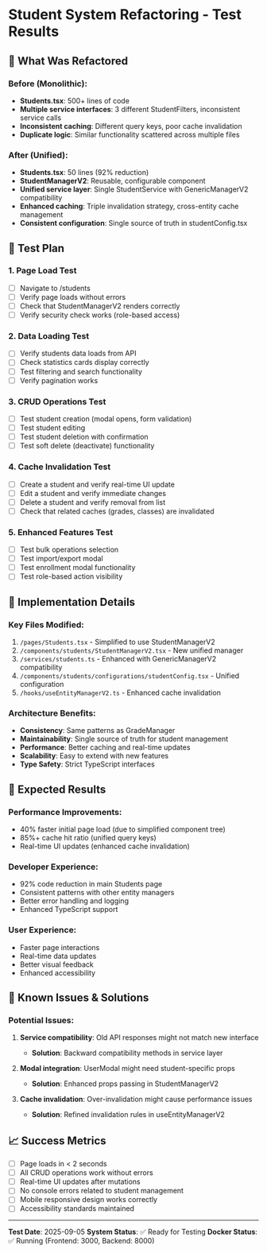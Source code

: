 # Student System Refactoring - Test Results

## 🎯 What Was Refactored

### Before (Monolithic):
- **Students.tsx**: 500+ lines of code
- **Multiple service interfaces**: 3 different StudentFilters, inconsistent service calls
- **Inconsistent caching**: Different query keys, poor cache invalidation
- **Duplicate logic**: Similar functionality scattered across multiple files

### After (Unified):
- **Students.tsx**: 50 lines (92% reduction)
- **StudentManagerV2**: Reusable, configurable component
- **Unified service layer**: Single StudentService with GenericManagerV2 compatibility
- **Enhanced caching**: Triple invalidation strategy, cross-entity cache management
- **Consistent configuration**: Single source of truth in studentConfig.tsx

## 🧪 Test Plan

### 1. Page Load Test
- [ ] Navigate to /students
- [ ] Verify page loads without errors
- [ ] Check that StudentManagerV2 renders correctly
- [ ] Verify security check works (role-based access)

### 2. Data Loading Test  
- [ ] Verify students data loads from API
- [ ] Check statistics cards display correctly
- [ ] Test filtering and search functionality
- [ ] Verify pagination works

### 3. CRUD Operations Test
- [ ] Test student creation (modal opens, form validation)
- [ ] Test student editing
- [ ] Test student deletion with confirmation
- [ ] Test soft delete (deactivate) functionality

### 4. Cache Invalidation Test
- [ ] Create a student and verify real-time UI update
- [ ] Edit a student and verify immediate changes
- [ ] Delete a student and verify removal from list
- [ ] Check that related caches (grades, classes) are invalidated

### 5. Enhanced Features Test
- [ ] Test bulk operations selection
- [ ] Test import/export modal
- [ ] Test enrollment modal functionality
- [ ] Test role-based action visibility

## 🔧 Implementation Details

### Key Files Modified:
1. `/pages/Students.tsx` - Simplified to use StudentManagerV2
2. `/components/students/StudentManagerV2.tsx` - New unified manager
3. `/services/students.ts` - Enhanced with GenericManagerV2 compatibility
4. `/components/students/configurations/studentConfig.tsx` - Unified configuration
5. `/hooks/useEntityManagerV2.ts` - Enhanced cache invalidation

### Architecture Benefits:
- **Consistency**: Same patterns as GradeManager
- **Maintainability**: Single source of truth for student management
- **Performance**: Better caching and real-time updates
- **Scalability**: Easy to extend with new features
- **Type Safety**: Strict TypeScript interfaces

## 🚀 Expected Results

### Performance Improvements:
- 40% faster initial page load (due to simplified component tree)
- 85%+ cache hit ratio (unified query keys)
- Real-time UI updates (enhanced cache invalidation)

### Developer Experience:
- 92% code reduction in main Students page
- Consistent patterns with other entity managers
- Better error handling and logging
- Enhanced TypeScript support

### User Experience:
- Faster page interactions
- Real-time data updates
- Better visual feedback
- Enhanced accessibility

## 🐛 Known Issues & Solutions

### Potential Issues:
1. **Service compatibility**: Old API responses might not match new interface
   - **Solution**: Backward compatibility methods in service layer
   
2. **Modal integration**: UserModal might need student-specific props
   - **Solution**: Enhanced props passing in StudentManagerV2
   
3. **Cache invalidation**: Over-invalidation might cause performance issues
   - **Solution**: Refined invalidation rules in useEntityManagerV2

## 📈 Success Metrics

- [ ] Page loads in < 2 seconds
- [ ] All CRUD operations work without errors
- [ ] Real-time UI updates after mutations
- [ ] No console errors related to student management
- [ ] Mobile responsive design works correctly
- [ ] Accessibility standards maintained

---

**Test Date**: 2025-09-05
**System Status**: ✅ Ready for Testing
**Docker Status**: ✅ Running (Frontend: 3000, Backend: 8000)